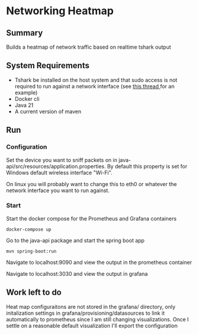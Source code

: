 # Networking Heatmap

## Summary
Builds a heatmap of network traffic based on realtime tshark output

## System Requirements
* Tshark be installed on the host system and that sudo access is not required to run against a network interface (see [this thread ](https://osqa-ask.wireshark.org/questions/7976/wireshark-setup-linux-for-nonroot-user/) for an example)
* Docker cli
* Java 21
* A current version of maven

## Run
### Configuration
Set the device you want to sniff packets on in java-api/src/resources/application.properties. By default this property is set for Windows default wireless interface "Wi-Fi". 

On linux you will probably want to change this to eth0 or whatever the network interface you want to run against. 
### Start
Start the docker compose for the Prometheus and Grafana containers
```shell
docker-compose up
```
Go to the java-api package and start the spring boot app
```shell
mvn spring-boot:run
```
Navigate to localhost:9090 and view the output in the prometheus container

Navigate to localhost:3030 and view the output in grafana

## Work left to do
Heat map configuraitons are not stored in the grafana/ directory, only initalization settings in grafana/provisioning/datasources to link it automatically to prometheus since I am still changing visualizations. Once I settle on a reasonable default visualization I'll export the configuration
